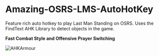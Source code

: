 # Amazing-OSRS-LMS-AutoHotKey

Feature rich auto hotkey to play Last Man Standing on OSRS. Uses the FindText AHK Library to detect objects in the game. 

**Fast Combat Style and Offensive Prayer Switching**

![AHKArmour](https://github.com/Tong1233/Amazing-OSRS-LMS-AutoHotKey/assets/74699244/289b1f43-0cbb-4b38-b06a-a8ce958d62d0)
